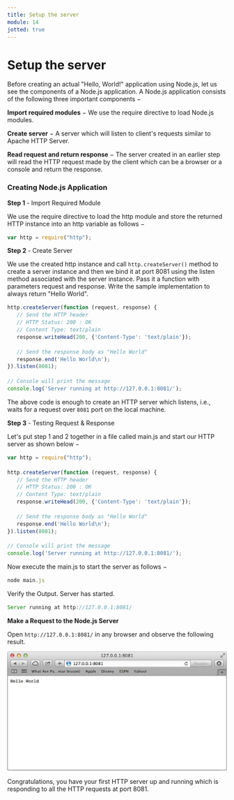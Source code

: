 ```yaml
---
title: Setup the server
module: 14
jotted: true
---
```


# Setup the server

Before creating an actual "Hello, World!" application using Node.js, let us see the components of a Node.js application. A Node.js application consists of the following three important components −

**Import required modules** − We use the require directive to load Node.js modules.

**Create server** − A server which will listen to client's requests similar to Apache HTTP Server.

**Read request and return response** − The server created in an earlier step will read the HTTP request made by the client which can be a browser or a console and return the response.

### Creating Node.js Application

**Step 1** - Import Required Module

We use the require directive to load the http module and store the returned HTTP instance into an http variable as follows −

```js
var http = require("http");
```

**Step 2** - Create Server

We use the created http instance and call `http.createServer()` method to create a server instance and then we bind it at port 8081 using the listen method associated with the server instance. Pass it a function with parameters request and response. Write the sample implementation to always return "Hello World".

```js
http.createServer(function (request, response) {
   // Send the HTTP header 
   // HTTP Status: 200 : OK
   // Content Type: text/plain
   response.writeHead(200, {'Content-Type': 'text/plain'});
   
   // Send the response body as "Hello World"
   response.end('Hello World\n');
}).listen(8081);

// Console will print the message
console.log('Server running at http://127.0.0.1:8081/');
```

The above code is enough to create an HTTP server which listens, i.e., waits for a request over `8081` port on the local machine.

**Step 3** - Testing Request & Response

Let's put step 1 and 2 together in a file called main.js and start our HTTP server as shown below −

```js
var http = require("http");

http.createServer(function (request, response) {
   // Send the HTTP header 
   // HTTP Status: 200 : OK
   // Content Type: text/plain
   response.writeHead(200, {'Content-Type': 'text/plain'});
   
   // Send the response body as "Hello World"
   response.end('Hello World\n');
}).listen(8081);

// Console will print the message
console.log('Server running at http://127.0.0.1:8081/');
```

Now execute the main.js to start the server as follows −

```js
node main.js
```

Verify the Output. Server has started.

```js
Server running at http://127.0.0.1:8081/
```

**Make a Request to the Node.js Server**

Open `http://127.0.0.1:8081/` in any browser and observe the following result.


<img src="../imgs/nodejs_sample.jpg">

Congratulations, you have your first HTTP server up and running which is responding to all the HTTP requests at port 8081.